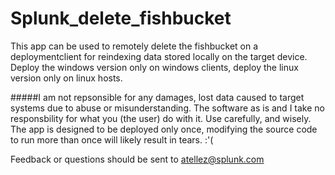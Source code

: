 # Splunk_delete_fishbucket
This app can be used to remotely delete the fishbucket on a deploymentclient for reindexing data stored locally on the target device.
Deploy the windows version only on windows clients, deploy the linux version only on linux hosts. 

#####I am not repsonsible for any damages, lost data caused to target systems due to abuse or misunderstanding. The software as is and I take no responsbility for what you (the user) do with it. Use carefully, and wisely. The app is designed to be deployed only once, modifying the source code to run more than once will likely result in tears. :'( 

Feedback or questions should be sent to atellez@splunk.com
